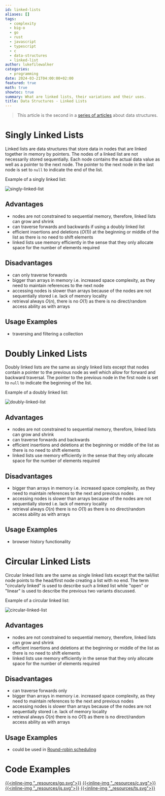 ```yaml
---
id: linked-lists
aliases: []
tags:
  - complexity
  - big-o
  - go
  - rust
  - javascript
  - typescript
  - c
  - data-structures
  - linked-list
author: lukefilewalker
categories:
  - programming
date: 2024-03-21T04:00:00+02:00
featured: true
math: true
showtoc: true
summary: What are linked lists, their variations and their uses.
title: Data Structures - Linked Lists
---
```

> This article is the second in a [series of articles](/category/programming/general/data-structures/) about data structures.

# Singly Linked Lists

Linked lists are data structures that store data in nodes that are linked together in memory by pointers. The nodes of a linked list are not necessarily stored sequentially. Each node contains the actual data value as well as a pointer to the next node. The pointer to the next node in the last node is set to `null` to indicate the end of the list.

Example of a singly linked list:

![singly-linked-list](singly-linked-list.svg)

## Advantages

- nodes are not constrained to sequential memory, therefore, linked lists can grow and shrink
- can traverse forwards and backwards if using a doubly linked list
- efficient insertions and deletions ($O(1)$) at the beginning or middle of the list as there is no need to shift elements
- linked lists use memory efficiently in the sense that they only allocate space for the number of elements required

## Disadvantages

- can only traverse forwards
- bigger than arrays in memory i.e. increased space complexity, as they need to maintain references to the next node
- accessing nodes is slower than arrays because of the nodes are not sequentially stored i.e. lack of memory locality
- retrieval always $O(n)$, there is no $O(1)$ as there is no direct/random access ability as with arrays

## Usage Examples

- traversing and filtering a collection 

# Doubly Linked Lists

Doubly linked lists are the same as singly linked lists except that nodes contain a pointer to the previous node as well which allow for forward and backward traversal. The pointer to the previous node in the first node is set to `null` to indicate the beginning of the list.

Example of a doubly linked list:

![doubly-linked-list](08%20articles/programming/general/linked-lists/_resources/doubly-linked-list.svg)

## Advantages

- nodes are not constrained to sequential memory, therefore, linked lists can grow and shrink
- can traverse forwards and backwards
- efficient insertions and deletions at the beginning or middle of the list as there is no need to shift elements
- linked lists use memory efficiently in the sense that they only allocate space for the number of elements required

## Disadvantages

- bigger than arrays in memory i.e. increased space complexity, as they need to maintain references to the next and previous nodes
- accessing nodes is slower than arrays because of the nodes are not sequentially stored i.e. lack of memory locality
- retrieval always $O(n)$ there is no $O(1)$ as there is no direct/random access ability as with arrays

## Usage Examples

- browser history functionality

# Circular Linked Lists

Circular linked lists are the same as single linked lists except that the tail/list node points to the head/first node creating a list with no end. The term "circularly linked" is used to describe such a linked list while "open" or "linear" is used to describe the previous two variants discussed.

Example of a circular linked list:

![circular-linked-list](circular-linked-list.svg)

## Advantages

- nodes are not constrained to sequential memory, therefore, linked lists can grow and shrink
- efficient insertions and deletions at the beginning or middle of the list as there is no need to shift elements
- linked lists use memory efficiently in the sense that they only allocate space for the number of elements required

## Disadvantages

- can traverse forwards only
- bigger than arrays in memory i.e. increased space complexity, as they need to maintain references to the next and previous nodes
- accessing nodes is slower than arrays because of the nodes are not sequentially stored i.e. lack of memory locality
- retrieval always $O(n)$ there is no $O(1)$ as there is no direct/random access ability as with arrays

## Usage Examples

- could be used in [Round-robin scheduling](https://en.wikipedia.org/wiki/Round-robin_scheduling)

# Code Examples

[{{<inline-img "_resources/go.svg">}}](https://github.com/claudemuller/data-structures/tree/master/linked-lists/go)
[{{<inline-img "_resources/c.svg">}}](https://github.com/claudemuller/data-structures/tree/master/linked-lists/c)
[{{<inline-img "_resources/js.svg">}}](https://github.com/claudemuller/data-structures/tree/master/linked-lists/js)
[{{<inline-img "_resources/ts.svg">}}](https://github.com/claudemuller/data-structures/tree/master/linked-lists/ts)
